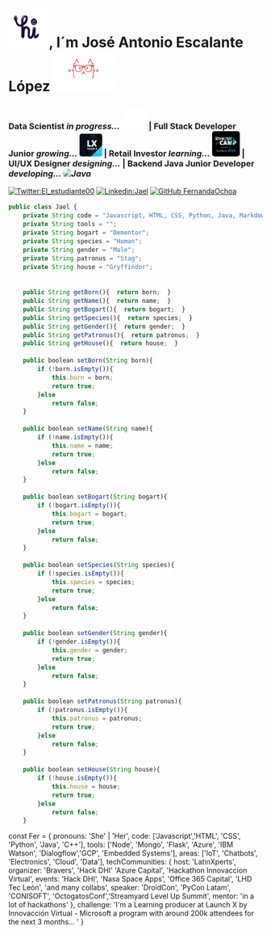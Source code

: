 <h1> <img src = "https://github.com/JaelDS/JaelDS/blob/main/img/Wave-Hello-GIF-unscreen.gif" alt="Data" style="width:80px; height:80px; border-radius: 10%"/>, I´m José Antonio Escalante López <img src = "https://github.com/JaelDS/JaelDS/blob/main/img/cool-cat-GIF-by-English-For-IT-unscreen.gif" alt="Me" style="width:120px; height:80px"/></h1>
<h3> Data Scientist <em> in progress... </em> <img src="https://github.com/JaelDS/JaelDS/blob/main/img/ibmoji-GIF-by-IBM-unscreen.gif" alt="IBM" style="width:50px; height:45px; border-radius: 100%"/> | Full Stack Developer Junior <em>growing...</em> <img src="https://github.com/JaelDS/JaelDS/blob/main/img/launchx.png" alt="LaunchX" style="width:45px; height:45px; border-radius: 10%"/> | Retail Investor <em>learning...</em> <img src="https://github.com/JaelDS/JaelDS/blob/main/img/investor.jpg" style="width:55px; height:50px; border-radius: 10%"/> | UI/UX Designer <em>designing...</em> | Backend Java Junior Developer <em>developing... <img src="https://img.shields.io/badge/Java-ED8B00?style=for-the-badge&logo=java&logoColor=white" alt="Java" style="border-radius:40px"/> </em> </h3>

[![Twitter:El_estudiante00](https://img.shields.io/twitter/follow/El_estudiante00?style=social)](https://twitter.com/El_estudiante00)  [![Linkedin:Jael](https://img.shields.io/badge/-Jael-blue?style=flat-square&logo=Linkedin&logoColor-white&link=https://www.linkedin.com/in/fernandaochoa8/)](https://www.linkedin.com/in/jaelds/)  [![GitHub FernandaOchoa](https://img.shields.io/github/followers/JaelDS?style=social)](https://github.com/JaelDS)

``` javascript
public class Jael {
    private String code = "Javascript, HTML, CSS, Python, Java, Markdown";
    private String tools = "";
    private String bogart = "Dementor";
    private String species = "Human";
    private String gender = "Male";
    private String patronus = "Stag";
    private String house = "Gryffindor";


    public String getBorn(){  return born;  }
    public String getName(){  return name;  }
    public String getBogart(){  return bogart;  }
    public String getSpecies(){  return species;  }
    public String getGender(){  return gender;  }
    public String getPatronus(){  return patronus;  }
    public String getHouse(){  return house;  }

    public boolean setBorn(String born){
        if (!born.isEmpty()){
            this.born = born;
            return true;
        }else
            return false;
    }

    public boolean setName(String name){
        if (!name.isEmpty()){
            this.name = name;
            return true;
        }else
            return false;
    }

    public boolean setBogart(String bogart){
        if (!bogart.isEmpty()){
            this.bogart = bogart;
            return true;
        }else
            return false;
    }

    public boolean setSpecies(String species){
        if (!species.isEmpty()){
            this.species = species;
            return true;
        }else
            return false;
    }

    public boolean setGender(String gender){
        if (!gender.isEmpty()){
            this.gender = gender;
            return true;
        }else
            return false;
    }

    public boolean setPatronus(String patronus){
        if (!patronus.isEmpty()){
            this.patronus = patronus;
            return true;
        }else
            return false;
    }

    public boolean setHouse(String house){
        if (!house.isEmpty()){
            this.house = house;
            return true;
        }else
            return false;
    }

```

 const Fer = {
  pronouns: 'She' | 'Her',
  code: ['Javascript','HTML', 'CSS', 'Python', 'Java', 'C++'], 
  tools: ['Node', 'Mongo', 'Flask', 'Azure', 'IBM Watson', 'Dialogflow','GCP', 'Embedded Systems'],
  areas: ['IoT', 'Chatbots', 'Electronics', 'Cloud', 'Data'],
  techCommunities: {
                        host: 'LatinXperts',
                        organizer: 'Bravers', 'Hack DHI' 'Azure Capital', 'Hackathon Innovaccion Virtual',
                        events: 'Hack DHI', 'Nasa Space Apps', 'Office 365 Capital', 'LHD Tec León', 'and many collabs',
                        speaker: 'DroidCon', 'PyCon Latam', 'CONISOFT', 'OctogatosConf','Streamyard Level Up Summit',
                        mentor: 'in a lot of hackathons'
                      },
 challenge: 'I'm a Learning producer at Launch X by Innovacción Virtual - Microsoft a program with around 200k attendees for the next 3 months... '
}
<!--
**JaelDS/JaelDS** is a ✨ _special_ ✨ repository because its `README.md` (this file) appears on your GitHub profile.

Here are some ideas to get you started:

- 🔭 I’m currently working on ...
- 🌱 I’m currently learning ...
- 👯 I’m looking to collaborate on ...
- 🤔 I’m looking for help with ...
- 💬 Ask me about ...
- 📫 How to reach me: ...
- 😄 Pronouns: ...
- ⚡ Fun fact: ...
-->
